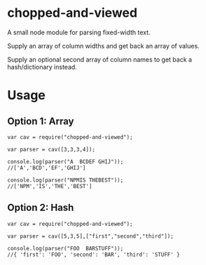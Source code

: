 chopped-and-viewed
==================

A small node module for parsing fixed-width text.

Supply an array of column widths and get back an array of values.

Supply an optional second array of column names to get back a hash/dictionary instead.

# Usage

## Option 1: Array

    var cav = require("chopped-and-viewed");

    var parser = cav([3,3,3,4]);

    console.log(parser("A  BCDEF GHIJ"));
    //['A','BCD','EF','GHIJ']

    console.log(parser("NPMIS THEBEST"));
    //['NPM','IS','THE','BEST']

## Option 2: Hash

    var cav = require("chopped-and-viewed");

    var parser = cav([5,3,5],["first","second","third"]);

    console.log(parser("FOO  BARSTUFF"));
    //{ 'first': 'FOO', 'second': 'BAR', 'third': 'STUFF' }
